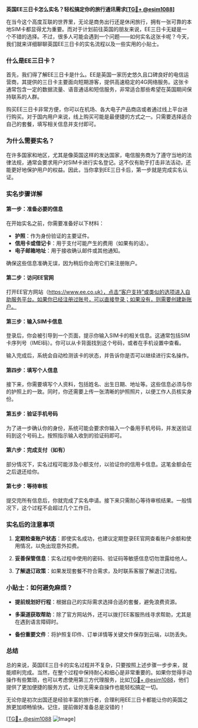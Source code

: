 **英国EE三日卡怎么实名？轻松搞定你的旅行通讯需求[[TG💪+ @esim1088](https://t.me/s/esim1088)]**

在当今这个高度互联的世界里，无论是商务出行还是休闲旅行，拥有一张可靠的本地SIM卡都显得尤为重要。而对于计划前往英国的朋友来说，EE三日卡无疑是一个不错的选择。不过，很多人可能会遇到一个问题——如何实名这张卡呢？今天，我们就来详细聊聊英国EE三日卡的实名流程以及一些实用的小贴士。

### 什么是EE三日卡？

首先，我们得了解EE三日卡是什么。EE是英国一家历史悠久且口碑良好的电信运营商，其提供的三日卡主要面向短期游客，提供高速稳定的4G网络服务。这张卡通常包含一定的数据流量、语音通话和短信服务，非常适合那些希望在英国期间保持联系的人群。

购买EE三日卡非常方便，你可以在机场、各大电子产品商店或者通过线上平台进行购买。对于国内用户来说，线上购买可能是最便捷的方式之一。只需要选择适合自己的套餐，填写相关信息并支付即可。

### 为什么需要实名？

在许多国家和地区，尤其是像英国这样的发达国家，电信服务商为了遵守当地的法律法规，通常会要求用户对SIM卡进行实名登记。这不仅有助于打击非法活动，还能更好地保护用户的权益。因此，当你拿到EE三日卡后，第一步就是完成实名认证。

### 实名步骤详解

#### 第一步：准备必要的信息

在开始实名之前，你需要准备好以下材料：

- **护照**：作为身份验证的主要证件。
- **信用卡或借记卡**：用于支付可能产生的费用（如果有的话）。
- **电子邮箱地址**：用于接收确认邮件或其他通知。

确保这些信息准确无误，因为稍后你会用它们来注册账户。

#### 第二步：访问EE官网

打开EE官方网站（https://www.ee.co.uk），点击“客户支持”或类似的选项进入自助服务平台。如果你已经注册过账号，可以直接登录；如果没有，则需要创建新账户。

#### 第三步：输入SIM卡信息

登录后，你会被引导到一个页面，提示你输入SIM卡的相关信息。这通常包括SIM卡序列号（IMEI码）。你可以从卡背面找到这个号码，或者在手机设置中查看。

输入完成后，系统会自动检测该卡的状态，并告诉你是否可以继续进行实名操作。

#### 第四步：填写个人信息

接下来，你需要填写个人资料，包括姓名、出生日期、地址等。这些信息必须与你的护照上的一致。同时，你还需要上传一张清晰的护照照片，以便工作人员核实身份。

#### 第五步：验证手机号码

为了进一步确认你的身份，系统可能会要求你输入一个备用手机号码，并发送验证码到这个号码上。按照指示输入收到的验证码即可。

#### 第六步：完成支付（如有）

部分情况下，实名过程可能涉及小额支付，以验证你的信用卡信息。这笔金额会在之后退还给你。

#### 第七步：等待审核

提交完所有信息后，你就完成了实名申请。接下来只需耐心等待审核结果。一般情况下，这个过程不会超过几个工作日。

### 实名后的注意事项

1. **定期检查账户状态**：即使实名成功，也建议定期登录EE官网查看账户余额和使用情况，以免出现意外扣费。
   
2. **妥善保管信息**：实名过程中使用的密码、验证码等敏感信息切勿泄露给他人。

3. **了解退订政策**：如果发现套餐不符合需求，及时联系客服了解退订流程。

### 小贴士：如何避免麻烦？

- **提前规划好行程**：根据自己的实际需求选择合适的套餐，避免浪费资源。
  
- **多渠道获取帮助**：除了官方网站外，还可以拨打EE客服热线寻求帮助，尤其是在遇到语言障碍时。

- **备份重要文件**：将护照复印件、订单详情等关键文件保存到云端，以防丢失。

### 总结

总的来说，英国EE三日卡的实名过程并不复杂，只要按照上述步骤一步步来，就能顺利完成。当然，在整个过程中保持耐心和细心是非常重要的。如果你觉得手动操作有些繁琐，也可以考虑使用第三方代理服务，比如[TG💪+ @esim1088](https://t.me/s/esim1088)，他们提供了更加便捷的服务方式，让你无需亲自操作也能轻松搞定一切。

无论你是初次出国还是经验丰富的旅行者，合理利用EE三日卡都能让你的英国之旅更加顺畅愉快。记住，提前做好准备总是没错的！

[[TG💪+ @esim1088](https://t.me/s/esim1088) ![Image](https://i.postimg.cc/4NQfJmqS/Snipaste-2025-05-13-00-14-12.png)]